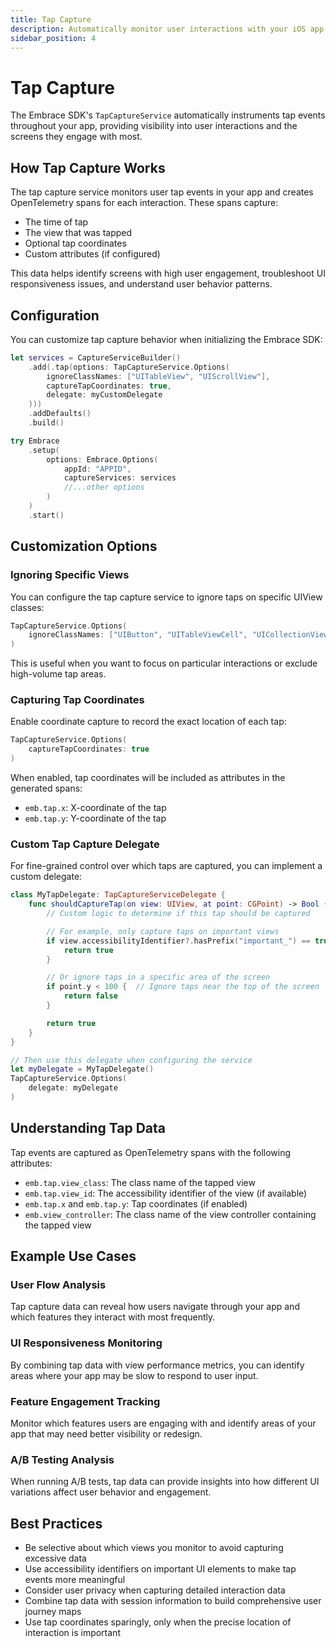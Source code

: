 ```yaml
---
title: Tap Capture
description: Automatically monitor user interactions with your iOS app
sidebar_position: 4
---
```


# Tap Capture

The Embrace SDK's `TapCaptureService` automatically instruments tap events throughout your app, providing visibility into user interactions and the screens they engage with most.

## How Tap Capture Works

The tap capture service monitors user tap events in your app and creates OpenTelemetry spans for each interaction. These spans capture:

- The time of tap
- The view that was tapped
- Optional tap coordinates
- Custom attributes (if configured)

This data helps identify screens with high user engagement, troubleshoot UI responsiveness issues, and understand user behavior patterns.

## Configuration

You can customize tap capture behavior when initializing the Embrace SDK:

```swift
let services = CaptureServiceBuilder()
    .add(.tap(options: TapCaptureService.Options(
        ignoreClassNames: ["UITableView", "UIScrollView"],
        captureTapCoordinates: true,
        delegate: myCustomDelegate
    )))
    .addDefaults()
    .build()

try Embrace
    .setup(
        options: Embrace.Options(
            appId: "APPID",
            captureServices: services
            //...other options
        )
    )
    .start()
```

## Customization Options

### Ignoring Specific Views

You can configure the tap capture service to ignore taps on specific UIView classes:

```swift
TapCaptureService.Options(
    ignoreClassNames: ["UIButton", "UITableViewCell", "UICollectionViewCell"]
)
```

This is useful when you want to focus on particular interactions or exclude high-volume tap areas.

### Capturing Tap Coordinates

Enable coordinate capture to record the exact location of each tap:

```swift
TapCaptureService.Options(
    captureTapCoordinates: true
)
```

When enabled, tap coordinates will be included as attributes in the generated spans:

- `emb.tap.x`: X-coordinate of the tap
- `emb.tap.y`: Y-coordinate of the tap

### Custom Tap Capture Delegate

For fine-grained control over which taps are captured, you can implement a custom delegate:

```swift
class MyTapDelegate: TapCaptureServiceDelegate {
    func shouldCaptureTap(on view: UIView, at point: CGPoint) -> Bool {
        // Custom logic to determine if this tap should be captured

        // For example, only capture taps on important views
        if view.accessibilityIdentifier?.hasPrefix("important_") == true {
            return true
        }

        // Or ignore taps in a specific area of the screen
        if point.y < 100 {  // Ignore taps near the top of the screen
            return false
        }

        return true
    }
}

// Then use this delegate when configuring the service
let myDelegate = MyTapDelegate()
TapCaptureService.Options(
    delegate: myDelegate
)
```

## Understanding Tap Data

Tap events are captured as OpenTelemetry spans with the following attributes:

- `emb.tap.view_class`: The class name of the tapped view
- `emb.tap.view_id`: The accessibility identifier of the view (if available)
- `emb.tap.x` and `emb.tap.y`: Tap coordinates (if enabled)
- `emb.view_controller`: The class name of the view controller containing the tapped view

## Example Use Cases

### User Flow Analysis

Tap capture data can reveal how users navigate through your app and which features they interact with most frequently.

### UI Responsiveness Monitoring

By combining tap data with view performance metrics, you can identify areas where your app may be slow to respond to user input.

### Feature Engagement Tracking

Monitor which features users are engaging with and identify areas of your app that may need better visibility or redesign.

### A/B Testing Analysis

When running A/B tests, tap data can provide insights into how different UI variations affect user behavior and engagement.

## Best Practices

- Be selective about which views you monitor to avoid capturing excessive data
- Use accessibility identifiers on important UI elements to make tap events more meaningful
- Consider user privacy when capturing detailed interaction data
- Combine tap data with session information to build comprehensive user journey maps
- Use tap coordinates sparingly, only when the precise location of interaction is important

 <!-- TODO: Add examples of how tap data appears in the Embrace dashboard, including any visualizations or reports that highlight user interaction patterns  -->
